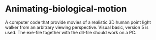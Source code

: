 # Animating-biological-motion
A computer code that provide movies of a realistic 3D human point light walker from an arbitrary viewing perspective.
Visual basic, version 5 is used. The exe-file together with the dll-file should work on a PC.

